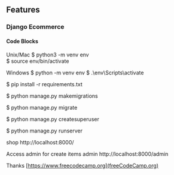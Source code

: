 ## Features

### Django Ecommerce

#### Code Blocks

Unix/Mac
$ python3 -m venv env   
$ source env/bin/activate

Windows
$ python -m venv env
$ .\env\Scripts\activate

$ pip install -r requirements.txt

$ python manage.py makemigrations

$ python manage.py migrate

$ python manage.py createsuperuser

$ python manage.py runserver 

shop http://localhost:8000/

Access admin for create items
admin http://localhost:8000/admin

Thanks [https://www.freecodecamp.org](freeCodeCamp.org)